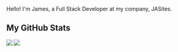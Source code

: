 Hello! I'm James, a Full Stack Developer at my company, JASites.


## My GitHub Stats
<a>
  <img style="width=48%" align="left" src="https://github-readme-stats.vercel.app/api?username=jamesa9283&count_private=true&show_icons=true" />
</a>
<a>
  <img style="48%" align="left" src="https://github-readme-stats.vercel.app/api/top-langs/?username=jamesa9283&layout=compact" />
</a>